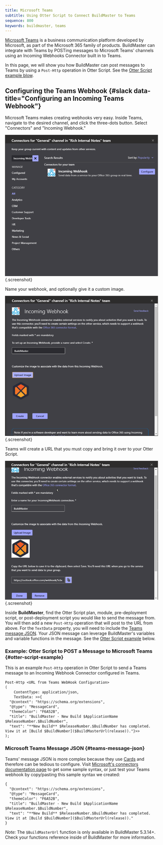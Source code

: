 ```yaml
---
title: Microsoft Teams
subtitle: Using Otter Script to Connect BuildMaster to Teams
sequence: 800
keywords: buildmaster, teams
---
```


[Microsoft Teams](https://www.microsoft.com/en-us/microsoft-365/microsoft-teams/group-chat-software) is a business communication platform developed by Microsoft, as part of the Microsoft 365 family of products. BuildMaster can integrate with Teams by POSTing messages to Microsoft Teams' channels using an Incoming Webhooks Connector built in to Teams.

In this page, we will show you how BuildMaster can post messages to Teams by using a `Post-Http` operation in Otter Script. See the [Otter Script example blow](#otter-script-example).

## Configuring the Teams Webhook {#slack data-title="Configuring an Incoming Teams Webhook"}

Microsoft Teams makes creating webhooks very easy. Inside Teams, navigate to the desired channel, and click the three-dots button. Select "Connectors" and "Incoming Webhook."

![](/resources/documentation/buildmaster/Teams/TeamsConnectorAdd.png){.screenshot}

Name your webhook, and optionally give it a custom image.

![](/resources/documentation/buildmaster/Teams/TeamsConnectorConfig.png){.screenshot}

Teams will create a URL that you must copy and bring it over to your Otter Script.

![](/resources/documentation/buildmaster/Teams/TeamsConnectorConfig2.png){.screenshot}

Inside **BuildMaster**, find the Otter Script plan, module, pre-deployment script, or post-deployment script you would like to send the message from. You will then add a new `Post-Http` operation that will post to the URL from above.  For the `TextData` property, you will need to include the [Teams message JSON](#teams-message-json).  Your JSON message can leverage BuildMaster's variables and variable functions in the message.  See the [Otter Script example](#otter-script-example) below.


### Example: Otter Script to POST a Message to Microsoft Teams {#otter-script-example}

This is an example `Post-Http` operation in Otter Script to send a Teams message to an Incoming Webhook Connector configured in Teams.

```
Post-Http <URL from Teams WebHook Configuration>
(
    ContentType: application/json,
    TextData: >>{
  "@context": "https://schema.org/extensions",
  "@type": "MessageCard",
  "themeColor": "F6A52B",
  "title": "BuildMaster - New Build $ApplicationName $ReleaseNumber.$BuildNumber",
  "text": "**New Build** $ReleaseNumber.$BuildNumber has completed.  View it at [Build $BuildNumber]($BuildMasterUrl(release))."}>>
);
```

### Microsoft Teams Message JSON {#teams-message-json}

Teams' message JSON is more complex because they use [Cards](https://docs.microsoft.com/en-us/microsoftteams/platform/task-modules-and-cards/cards/cards-reference) and therefore can be tedious to configure. Visit [Microsoft's connectors documentation page]( https://docs.microsoft.com/en-us/outlook/actionable-messages/send-via-connectors) to get some sample syntax, or just test your Teams webhook by copy/pasting this sample syntax we created:

```
{
  "@context": "https://schema.org/extensions",
  "@type": "MessageCard",
  "themeColor": "F6A52B",
  "title": "BuildMaster - New Build $ApplicationName $ReleaseNumber.$BuildNumber",
  "text": "**New Build** $ReleaseNumber.$BuildNumber has completed. View it at [Build $BuildNumber]($BuildMasterUrl(release))."
}
```

_Note:_ The `$BuildMasterUrl` function is only available in BuildMaster 5.3.14+. Check your functions reference inside of BuildMaster for more information.